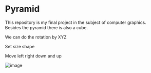 # Pyramid
This repository is my final project in the subject of computer graphics. Besides the pyramid there is also a cube.

We can do the rotation by XYZ

Set size shape

Move left right down and up

![image](https://user-images.githubusercontent.com/75854478/116989208-a3cfb780-acfb-11eb-9e83-97fef7aa136a.png)

